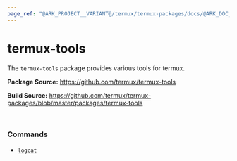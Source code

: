 ```yaml
---
page_ref: "@ARK_PROJECT__VARIANT@/termux/termux-packages/docs/@ARK_DOC__VERSION@/repos/main/packages/termux-tools/index.html"
---
```


# termux-tools

<!-- @ARK_DOCS__HEADER_PLACEHOLDER@ -->

The `termux-tools` package provides various tools for termux.

**Package Source:** https://github.com/termux/termux-tools

**Build Source:** https://github.com/termux/termux-packages/blob/master/packages/termux-tools

&nbsp;



### Commands

- [`logcat`](logcat/index.md)

## &nbsp;

&nbsp;
